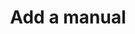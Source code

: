 ---
layout: tools/new-post
title: "Add a manual"
excerpt: "This tool helps you generate a volunteer manual for the website."
tool-type: website
permalink: /tools/new/manual/
redirect_from:
- /new-manual
---
